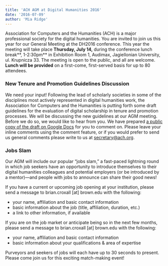 ```yaml
---
title: 'ACH AGM at Digital Humanities 2016'
date: '2016-07-09'
author: 'Mia Ridge'
---
```

Association for Computers and the Humanities (ACH) is a major professional society for the digital humanities. You are invited to join us this year for our General Meeting at the DH2016 conference. This year the meeting will take place **Thursday, July 14,** during the conference lunch break**, 1-2:30pm** in Exhibition Room 1, Audimax, Jagiellonian University, ul. Krupnicza 33. The meeting is open to the public, and all are welcome. **Lunch will be provided** on a first-come, first-served basis for up to 80 attendees.

### New Tenure and Promotion Guidelines Discussion

We need your input! Following the lead of scholarly societies in some of the disciplines most actively represented in digital humanities work, the Association for Computers and the Humanities is putting forth some draft guidelines for the evaluation of digital scholarship in tenure and promotion processes. We will be discussing the new guidelines at our AGM meeting. Before we do so, we would like to hear from you. We have prepared [a public copy of the draft on Google Docs](https://docs.google.com/document/d/1DkFXRxmeCdX7KFu7vPkCHwRnpZla8wc8zUHJyIK0sro/edit?usp=sharing) for you to comment on. Please leave your inline comments using the comment feature, or if you would prefer to send us general comments please write to us at <secretary@ach.org>.

### Jobs Slam

Our AGM will include our popular “jobs slam,” a fast-paced lightning round in which job seekers have an opportunity to introduce themselves to their digital humanities colleagues and potential employers (or be introduced by a mentor)—and people with jobs to announce can share their good news!

If you have a current or upcoming job opening at your institution, please send a message to brian.croxall \[at\] brown.edu with the following:

- your name, affiliation and basic contact information
- basic information about the job (title, affiliation, duration, etc.)
- a link to other information, if available

If you are on the job market or anticipate being so in the next few months, please send a message to brian.croxall \[at\] brown.edu with the following:

- your name, affiliation and basic contact information
- basic information about your qualifications &amp; area of expertise

Purveyors and seekers of jobs will each have up to 30 seconds to present. Please come join us for this exciting match-making event!